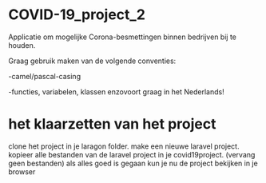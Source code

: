 # COVID-19_project_2
Applicatie om mogelijke Corona-besmettingen binnen bedrijven bij te houden.

Graag gebruik maken van de volgende conventies: 

-camel/pascal-casing

-functies, variabelen, klassen enzovoort graag in het Nederlands!

# het klaarzetten van het project

clone het project in je laragon folder.
make een nieuwe laravel project.
kopieer alle bestanden van de laravel project in je covid19project. (vervang geen bestanden)
als alles goed is gegaan kun je nu de project bekijken in je browser
